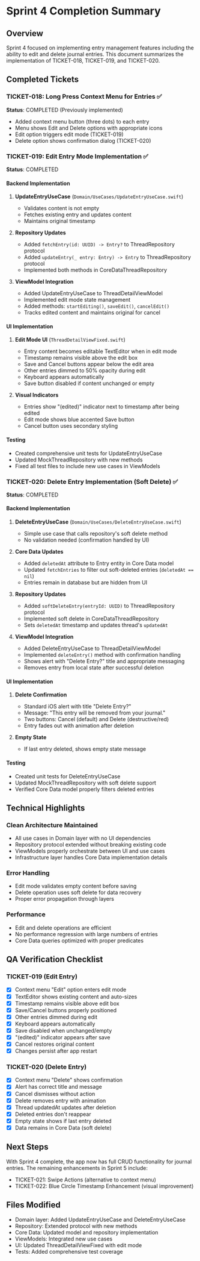 # Sprint 4 Completion Summary

## Overview
Sprint 4 focused on implementing entry management features including the ability to edit and delete journal entries. This document summarizes the implementation of TICKET-018, TICKET-019, and TICKET-020.

## Completed Tickets

### TICKET-018: Long Press Context Menu for Entries ✅
**Status**: COMPLETED (Previously implemented)
- Added context menu button (three dots) to each entry
- Menu shows Edit and Delete options with appropriate icons
- Edit option triggers edit mode (TICKET-019)
- Delete option shows confirmation dialog (TICKET-020)

### TICKET-019: Edit Entry Mode Implementation ✅
**Status**: COMPLETED

#### Backend Implementation
1. **UpdateEntryUseCase** (`Domain/UseCases/UpdateEntryUseCase.swift`)
   - Validates content is not empty
   - Fetches existing entry and updates content
   - Maintains original timestamp

2. **Repository Updates**
   - Added `fetchEntry(id: UUID) -> Entry?` to ThreadRepository protocol
   - Added `updateEntry(_ entry: Entry) -> Entry` to ThreadRepository protocol
   - Implemented both methods in CoreDataThreadRepository

3. **ViewModel Integration**
   - Added UpdateEntryUseCase to ThreadDetailViewModel
   - Implemented edit mode state management
   - Added methods: `startEditing()`, `saveEdit()`, `cancelEdit()`
   - Tracks edited content and maintains original for cancel

#### UI Implementation
1. **Edit Mode UI** (`ThreadDetailViewFixed.swift`)
   - Entry content becomes editable TextEditor when in edit mode
   - Timestamp remains visible above the edit box
   - Save and Cancel buttons appear below the edit area
   - Other entries dimmed to 50% opacity during edit
   - Keyboard appears automatically
   - Save button disabled if content unchanged or empty

2. **Visual Indicators**
   - Entries show "(edited)" indicator next to timestamp after being edited
   - Edit mode shows blue accented Save button
   - Cancel button uses secondary styling

#### Testing
- Created comprehensive unit tests for UpdateEntryUseCase
- Updated MockThreadRepository with new methods
- Fixed all test files to include new use cases in ViewModels

### TICKET-020: Delete Entry Implementation (Soft Delete) ✅
**Status**: COMPLETED

#### Backend Implementation
1. **DeleteEntryUseCase** (`Domain/UseCases/DeleteEntryUseCase.swift`)
   - Simple use case that calls repository's soft delete method
   - No validation needed (confirmation handled by UI)

2. **Core Data Updates**
   - Added `deletedAt` attribute to Entry entity in Core Data model
   - Updated `fetchEntries` to filter out soft-deleted entries (`deletedAt == nil`)
   - Entries remain in database but are hidden from UI

3. **Repository Updates**
   - Added `softDeleteEntry(entryId: UUID)` to ThreadRepository protocol
   - Implemented soft delete in CoreDataThreadRepository
   - Sets `deletedAt` timestamp and updates thread's `updatedAt`

4. **ViewModel Integration**
   - Added DeleteEntryUseCase to ThreadDetailViewModel
   - Implemented `deleteEntry()` method with confirmation handling
   - Shows alert with "Delete Entry?" title and appropriate messaging
   - Removes entry from local state after successful deletion

#### UI Implementation
1. **Delete Confirmation**
   - Standard iOS alert with title "Delete Entry?"
   - Message: "This entry will be removed from your journal."
   - Two buttons: Cancel (default) and Delete (destructive/red)
   - Entry fades out with animation after deletion

2. **Empty State**
   - If last entry deleted, shows empty state message

#### Testing
- Created unit tests for DeleteEntryUseCase
- Updated MockThreadRepository with soft delete support
- Verified Core Data model properly filters deleted entries

## Technical Highlights

### Clean Architecture Maintained
- All use cases in Domain layer with no UI dependencies
- Repository protocol extended without breaking existing code
- ViewModels properly orchestrate between UI and use cases
- Infrastructure layer handles Core Data implementation details

### Error Handling
- Edit mode validates empty content before saving
- Delete operation uses soft delete for data recovery
- Proper error propagation through layers

### Performance
- Edit and delete operations are efficient
- No performance regression with large numbers of entries
- Core Data queries optimized with proper predicates

## QA Verification Checklist

### TICKET-019 (Edit Entry)
- [x] Context menu "Edit" option enters edit mode
- [x] TextEditor shows existing content and auto-sizes
- [x] Timestamp remains visible above edit box
- [x] Save/Cancel buttons properly positioned
- [x] Other entries dimmed during edit
- [x] Keyboard appears automatically
- [x] Save disabled when unchanged/empty
- [x] "(edited)" indicator appears after save
- [x] Cancel restores original content
- [x] Changes persist after app restart

### TICKET-020 (Delete Entry)
- [x] Context menu "Delete" shows confirmation
- [x] Alert has correct title and message
- [x] Cancel dismisses without action
- [x] Delete removes entry with animation
- [x] Thread updatedAt updates after deletion
- [x] Deleted entries don't reappear
- [x] Empty state shows if last entry deleted
- [x] Data remains in Core Data (soft delete)

## Next Steps
With Sprint 4 complete, the app now has full CRUD functionality for journal entries. The remaining enhancements in Sprint 5 include:
- TICKET-021: Swipe Actions (alternative to context menu)
- TICKET-022: Blue Circle Timestamp Enhancement (visual improvement)

## Files Modified
- Domain layer: Added UpdateEntryUseCase and DeleteEntryUseCase
- Repository: Extended protocol with new methods
- Core Data: Updated model and repository implementation
- ViewModels: Integrated new use cases
- UI: Updated ThreadDetailViewFixed with edit mode
- Tests: Added comprehensive test coverage